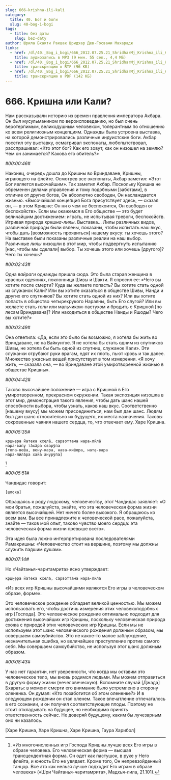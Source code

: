 ```yaml
---
slug: 666-krishna-ili-kali
category:
  title: 40. Бог и боги
  slug: 40-bog-i-bogi
tags:
  - title: без даты
    slug: bez-daty
author: Шрила Бхакти Ракшак Шридхар Дев-Госвами Махарадж
links:
  - href: /dl/40._Bog_i_bogi/666_2012.07.25.21_ShridharMj_Krishna_ili_Kali.mp3
    title: аудиозапись в MP3 (9 мин. 55 сек., 4,4 МБ)
  - href: /dl/40._Bog_i_bogi/666_2012.07.25.21_ShridharMj_Krishna_ili_Kali.rtf
    title: транскрипцию в RTF (96 КБ)
  - href: /dl/40._Bog_i_bogi/666_2012.07.25.21_ShridharMj_Krishna_ili_Kali.pdf
    title: транскрипцию в PDF (142 КБ)
---
```


# 666. Кришна или Кали?

Нам рассказывали историю из времен правления императора Акбара. Он был мусульманином по вероисповеданию, но был очень веротерпимым, великодушным человеком, толерантным по отношению ко всем религиозным концепциям. Однажды была устроена выставка, на которой демонстрировались различные индуистские боги. Акбар посетил эту выставку, осматривал экспонаты, любопытствовал, расспрашивал: «Кто этот бог? Как его зовут, как он низошел на землю? Чем он занимается? Какова его обитель?»

*#00:00:46#*

Наконец, очередь дошла до Кришны во Вриндаване, Кришны, играющего на флейте. Осмотрев все экспонаты, Акбар заметил: «Этот Бог является высочайшим». Так заметил Акбар. Поскольку Кришна не обременен делами управления и тому подобными [заботами], в отличие от других богов, Он абсолютно свободен, Он наслаждается жизнью. «Высочайшая концепция Бога присутствует здесь, — сказал он, — в этом Кришне: Он ни о чем не беспокоится, Он свободен от беспокойств». Если мы окажемся в Его обществе — это будет величайшим достижением: играть, не испытывая тревоги, беспокойств. Игривая природа *кришна-лилы*. Выставка… Лилы различных видов, различной природы были явлены, показаны, чтобы испытать наш вкус, чтобы дать [возможность проявиться] нашему вкусу: ты хочешь этого? На выставке были показаны различные реалии на наш выбор. Различные *лилы* низошли в этот мир, чтобы подвергнуть испытанию [нас, чтобы мы сделали] выбор. Ты хочешь этого или хочешь [другого]? Чего ты хочешь?

*#00:02:43#*

Одна *вайраги* однажды пришла сюда. Это была старая женщина в красных одеяниях, поклонница Шивы и Шакти. Я спросил ее: «Чего вы хотите после смерти? Куда вы желаете попасть? Вы хотите стать одной из служанок Кали? Или вы хотите оказаться в обществе Шивы, Нанди и других его спутников? Вы хотите стать одной из них? Или вы хотите попасть в общество четырехрукого Нараяны, быть Его слугой? Или вы желаете стать *гопи* или мальчиком-пастухом и бродить с Кришной [по лесам Вриндавана]? Или находиться в обществе Нанды и Яшоды? Чего вы хотите?»

*#00:03:49#*

Она ответила: «Да, если это было бы возможно, я хотела бы жить во Вриндаване, не на Вайкунтхе. Я не хотела бы стать одним из спутников Шивы, не хотела бы быть одной из спутниц, служанок Кали». Эти служанки отрубают руки врагам, едят их плоть, пьют кровь и так далее. Множество ужасных вещей присутствует в том измерении. «Я хочу жить, — сказала она, — во Вриндаване этой умиротворенной жизнью в обществе Кришны».

*#00:04:42#*

Таково высочайшее положение — игра с Кришной в Его умиротворенном, прекрасном окружении. Такая экспозиция низошла в этот мир, демонстрация такого явления, чтобы дать шанс нашей способности выбора, чтобы узнать, каков наш вкус. Соответственно [нашему вкусу] мы можем присоединиться, нам был дан шанс. Людям был дан шанс относительно их будущего, их места назначения. Таковы сокровенные чаяния нашего сердца, то, что отвечает ему. Харе Кришна.

*#00:05:35#*

    кр̣ш̣н̣ера йатека кхела̄, сарвоттама нара-лӣла̄
    нара-вапу та̄ха̄ра сварӯпа
    [гопа-веш́а, вен̣у-кара, нава-киш́ора, нат̣а-вара
    нара-лӣла̄ра хайа анурӯпа]
[^_ftn1]

*#00:05:51#*

Чандидас говорит:

    [шлока]

Обращаясь к роду людскому, человечеству, этот Чандидас заявляет: «О мои братья, пожалуйста, знайте, что эта человеческая форма жизни является высочайшей. Нет ничего более высокого. Я обращаюсь ко всем вам. Вы все принадлежите к человеческой расе, пожалуйста, знайте — таков мой опыт, таково чувство моего сердца: эта человеческая форма жизни превыше всего».

Эта идея была ложно интерпретирована последователями Рамакришны: «Человечество стоит на вершине, поэтому мы должны служить падшим душам».

*#00:07:14#*

Но «Чайтанья-чаритамрита» ясно утверждает:

    кр̣ш̣н̣ера йатека кхела̄, сарвоттама нара-лӣла̄

«Из всех игр Кришны высочайшими являются Его игры в человеческом образе, форме».

Это человеческое рождение обладает великой ценностью. Мы можем использовать его, чтобы достичь измерения этих человекоподобных игр [Господа]. Это человеческое рождение оптимально подходит для достижения высочайших игр Кришны, поскольку человеческая природа схожа с природой этих человеческих игр Кришны. Если мы не используем этот шанс человеческого рождения должным образом, мы совершаем самоубийство. Это не какое-то малое заблуждение, незначительная ошибка, но величайшее преступление против самого себя. Мы совершаем самоубийство, не используя этот шанс должным образом.

*#00:08:43#*

У нас нет гарантии, нет уверенности, что когда мы оставим это человеческое тело, мы вновь родимся людьми. Мы можем отправиться в другую форму жизни (нечеловеческую). Вспомните случай [Джада] Бхараты: в момент смерти его внимание было устремлено в сторону олененка. Он думал: «Кто позаботится об этом олененке?» И в следующем рождении он стал оленем. Такое впечатление отпечаталось в его сознании, и он получил соответствующие плоды. Поэтому не стоит откладывать на будущее, но необходимо принять ответственность сейчас. Не доверяй будущему, каким бы лучезарным оно ни казалось.

[Харе Кришна, Харе Кришна, Харе Кришна, Гаура Харибол]



[^_ftn1]: «Из многочисленных игр Господа Кришны лучше всех Его игры в образе человека. Его человеческая форма — высшая трансцендентная форма. Он одет как пастушок, в руке у Него флейта, и юность Его не увядает. Кроме того, Он непревзойденный танцор. Все это как нельзя лучше подходит Его играм в образе человека» («Шри Чайтанья-чаритамрита», Мадхья-лила, 21.101).

